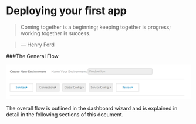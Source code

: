# Deploying your first app

> Coming together is a beginning; keeping together is progress; working together is success.

> — Henry Ford


###The General Flow

![Deployment steps](../pics/steps.to.deploy.png)

The overall flow is outlined in the dashboard wizard and is explained in detail in the following sections of this document.

